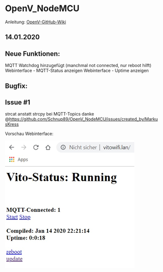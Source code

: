 # OpenV_NodeMCU

Anleitung: [OpenV-GitHub-Wiki](https://github.com/openv/openv/wiki/Bauanleitung-NodeMCU-WIFI---MQTT---HomeAssistant)

## 14.01.2020 ##
## Neue Funktionen:
MQTT Watchdog hinzugefügt (manchmal not connected, nur reboot hilft)
Webinterface - MQTT-Status anzeigen
Webinterface - Uptime anzeigen
## Bugfix:
## Issue #1
strcat anstatt strcpy bei MQTT-Topics danke @https://github.com/Schnup89/OpenV_NodeMCU/issues/created_by/MarkusKress 


Vorschau Webinterface:


![alt text](https://github.com/Schnup89/OpenV_NodeMCU/blob/master/Webinterface.jpg?raw=true)

